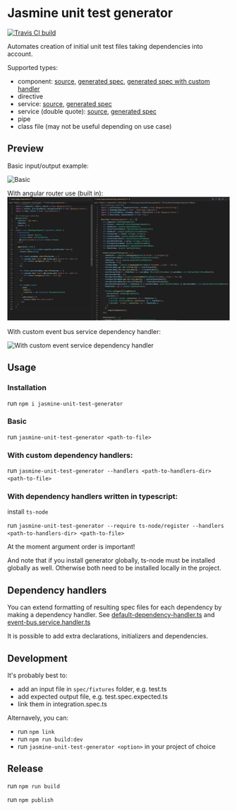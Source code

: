 # Jasmine unit test generator

[![Travis CI build](https://travis-ci.org/fdim/jasmine-unit-test-generator.svg)](https://travis-ci.org/fdim/jasmine-unit-test-generator)

Automates creation of initial unit test files taking dependencies into account.

Supported types:

* component: [source](spec/fixtures/components/login-form.component.ts), [generated spec](spec/fixtures/components/login-form.component.spec.expected.ts), [generated spec with custom handler](spec/fixtures/components/login-form.component.spec.expected.with-handlers.ts)
* directive
* service: [source](spec/fixtures/auth.service.ts), [generated spec](spec/fixtures/auth.service.spec.expected.ts)
* service (double quote): [source](spec/fixtures/auth.service.with-double-quote.ts), [generated spec](spec/fixtures/auth.service.with-double-quote.spec.expected.ts)
* pipe
* class file (may not be useful depending on use case)

## Preview

Basic input/output example: 

![Basic](./assets/component-example.png)

With angular router use (built in):
![Angular router](./assets/component-example-with-angular-router.png)

With custom event bus service dependency handler:

![With custom event service dependency handler](./assets/component-example-2.png)


## Usage

### Installation

run `npm i jasmine-unit-test-generator`

### Basic

run `jasmine-unit-test-generator <path-to-file>`

### With custom dependency handlers:

run `jasmine-unit-test-generator --handlers <path-to-handlers-dir> <path-to-file>`

### With dependency handlers written in typescript:

install `ts-node` 

run `jasmine-unit-test-generator --require ts-node/register --handlers <path-to-handlers-dir> <path-to-file>`

At the moment argument order is important!

And note that if you install generator globally, ts-node must be installed globally as well. Otherwise both need to be installed locally in the project.

## Dependency handlers

You can extend formatting of resulting spec files for each dependency by making a dependency handler. See [default-dependency-handler.ts](./src/default-dependency-handler.ts) and [event-bus.service.handler.ts](./spec/fixtures/dependency-handlers/event-bus.service.handler.ts)

It is possible to add extra declarations, initializers and dependencies.

## Development

It's probably best to:

* add an input file in `spec/fixtures` folder, e.g. test.ts
* add expected output file, e.g. test.spec.expected.ts
* link them in integration.spec.ts

Alternavely, you can:

* run `npm link`
* run `npm run build:dev`
* run `jasmine-unit-test-generator <option>` in your project of choice

## Release

run `npm run build`

run `npm publish`
